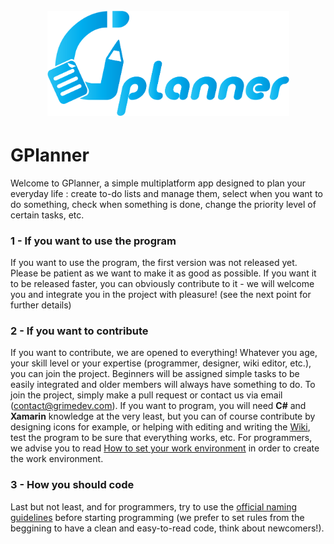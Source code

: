 <h1 align="center"> <br><img src="Extras/horizontal.png?raw=true" alt="Gplanner" width="387"> <br>

# GPlanner
Welcome to GPlanner, a simple multiplatform app designed to plan your everyday life : create to-do lists and manage them, select when you want to do something, check when something is done, change the priority level of certain tasks, etc.

###  1 - If you want to use the program 

If you want to use the program, the first version was not released yet. Please be patient as we want to make it as good as possible. If you want it to be released faster, you can obviously contribute to it - we will welcome you and integrate you in the project with pleasure! (see the next point for further details)

###  2 - If you want to contribute 

If you want to contribute, we are opened to everything! Whatever you age, your skill level or your expertise (programmer, designer, wiki editor, etc.), you can join the project. Beginners will be assigned simple tasks to be easily integrated and older members will always have something to do. To join the project, simply make a pull request or contact us via email (contact@grimedev.com). If you want to program, you will need **C#** and **Xamarin** knowledge at the very least, but you can of course contribute by designing icons for example, or helping with editing and writing the [Wiki](https://github.com/Xaphok/GPlanner/wiki), test the program to be sure that everything works, etc. For programmers, we advise you to read [How to set your work environment](https://github.com/Xaphok/GPlanner/wiki/How-to-set-your-work-environment) in order to create the work environment.

###  3 - How you should code 

Last but not least, and for programmers, try to use the [official naming guidelines](https://docs.microsoft.com/en-us/dotnet/standard/design-guidelines/naming-guidelines) before starting programming (we prefer to set rules from the beggining to have a clean and easy-to-read code, think about newcomers!).
